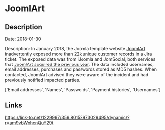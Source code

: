 # JoomlArt

## Description

Date: 2018-01-30

Description:
In January 2018, the Joomla template website <a href="https://www.joomlart.com/" target="_blank" rel="noopener">JoomlArt</a> inadvertently exposed more than 22k unique customer records in a Jira ticket. The exposed data was from iJoomla and JomSocial, both services that <a href="https://www.joomlart.com/blog/joomlart-acquires-ijoomla-and-jomsocial" target="_blank" rel="noopener">JoomlArt acquired the previous year</a>. The data included usernames, email addresses, purchases and passwords stored as MD5 hashes. When contacted, JoomlArt advised they were aware of the incident and had previously notified impacted parties.


['Email addresses', 'Names', 'Passwords', 'Payment histories', 'Usernames']

## Links

https://link-to.net/1229997/359.80158973029495/dynamic/?r=am9vbWxhcnQuY29t